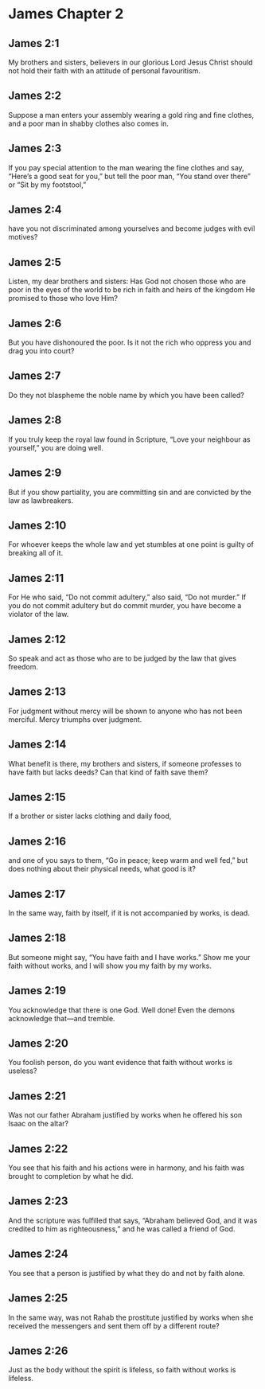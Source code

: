 # James Chapter 2

## James 2:1
My brothers and sisters, believers in our glorious Lord Jesus Christ should not hold their faith with an attitude of personal favouritism.

## James 2:2
Suppose a man enters your assembly wearing a gold ring and fine clothes, and a poor man in shabby clothes also comes in.

## James 2:3
If you pay special attention to the man wearing the fine clothes and say, “Here’s a good seat for you,” but tell the poor man, “You stand over there” or “Sit by my footstool,”

## James 2:4
have you not discriminated among yourselves and become judges with evil motives?

## James 2:5
Listen, my dear brothers and sisters: Has God not chosen those who are poor in the eyes of the world to be rich in faith and heirs of the kingdom He promised to those who love Him?

## James 2:6
But you have dishonoured the poor. Is it not the rich who oppress you and drag you into court?

## James 2:7
Do they not blaspheme the noble name by which you have been called?

## James 2:8
If you truly keep the royal law found in Scripture, “Love your neighbour as yourself,” you are doing well.

## James 2:9
But if you show partiality, you are committing sin and are convicted by the law as lawbreakers.

## James 2:10
For whoever keeps the whole law and yet stumbles at one point is guilty of breaking all of it.

## James 2:11
For He who said, “Do not commit adultery,” also said, “Do not murder.” If you do not commit adultery but do commit murder, you have become a violator of the law.

## James 2:12
So speak and act as those who are to be judged by the law that gives freedom.

## James 2:13
For judgment without mercy will be shown to anyone who has not been merciful. Mercy triumphs over judgment.

## James 2:14
What benefit is there, my brothers and sisters, if someone professes to have faith but lacks deeds? Can that kind of faith save them?

## James 2:15
If a brother or sister lacks clothing and daily food,

## James 2:16
and one of you says to them, “Go in peace; keep warm and well fed,” but does nothing about their physical needs, what good is it?

## James 2:17
In the same way, faith by itself, if it is not accompanied by works, is dead.

## James 2:18
But someone might say, “You have faith and I have works.” Show me your faith without works, and I will show you my faith by my works.

## James 2:19
You acknowledge that there is one God. Well done! Even the demons acknowledge that—and tremble.

## James 2:20
You foolish person, do you want evidence that faith without works is useless?

## James 2:21
Was not our father Abraham justified by works when he offered his son Isaac on the altar?

## James 2:22
You see that his faith and his actions were in harmony, and his faith was brought to completion by what he did.

## James 2:23
And the scripture was fulfilled that says, “Abraham believed God, and it was credited to him as righteousness,” and he was called a friend of God.

## James 2:24
You see that a person is justified by what they do and not by faith alone.

## James 2:25
In the same way, was not Rahab the prostitute justified by works when she received the messengers and sent them off by a different route?

## James 2:26
Just as the body without the spirit is lifeless, so faith without works is lifeless.
